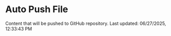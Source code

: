 # Auto Push File

Content that will be pushed to GitHub repository.
Last updated: 06/27/2025, 12:33:43 PM